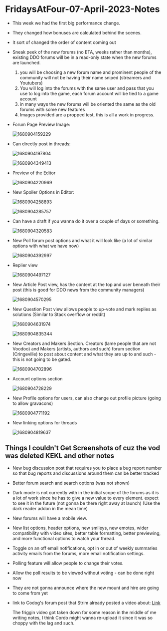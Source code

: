 # FridaysAtFour-07-April-2023-Notes

- This week we had the first big performance change.
- They changed how bonuses are calculated behind the scenes.
- It sort of changed the order of content coming out
- Sneak peek of the new forums (no ETA, weeks rather than months), existing DDO forums will be in a read-only state when the new forums are launched.

  1. you will be choosing a new forum name and prominent people of the community will not be having their name sniped (streamers and Youtubers)
  2. You will log into the forums with the same user and pass that you use to log into the game, each forum account will be tied to a game account
  3. in many ways the new forums will be oriented the same as the old forums with some new features
  4. Images provided are a propped test, this is all a work in progress.

- Forum Page Preview Image:

  ![1680904159229](image/README/1680904159229.png)

- Can directly post in threads:

  ![1680904197804](image/README/1680904197804.png)

  ![1680904349413](image/README/1680904349413.png)

- Preview of the Editor

  ![1680904220969](image/README/1680904220969.png)

- New Spoiler Options in Editor:

  ![1680904258893](image/README/1680904258893.png)

  ![1680904285757](image/README/1680904285757.png)

- Can have a draft if you wanna do it over a couple of days or something.

  ![1680904320583](image/README/1680904320583.png)

- New Poll forum post options and what it will look like (a lot of similar options with what we have now)

  ![1680904392997](image/README/1680904392997.png)

- Replier view

  ![1680904497127](image/README/1680904497127.png)

- New Article Post view, has the content at the top and user beneath their post (this is good for DDO news from the community managers)

  ![1680904570295](image/README/1680904570295.png)

- New Question Post view allows people to up-vote and mark replies as solutions (Similar to Stack overflow or reddit)

  ![1680904631974](image/README/1680904631974.png)

  ![1680904835344](image/README/1680904835344.png)

- New Creators and Makers Section. Creators (lame people that are not Voodoo) and Makers (artists, authors and such) forum section (Cringeville) to post about content and what they are up to and such - this is not going to be gated.

  ![1680904702896](image/README/1680904702896.png)

- Account options section

  ![1680904728229](image/README/1680904728229.png)

- New Profile options for users, can also change out profile picture (going to allow gravacons)

  ![1680904771192](image/README/1680904771192.png)

- New linking options for threads

  ![1680904819637](image/README/1680904819637.png)

## Things I couldn't Get Screenshots of cuz the vod was deleted KEKL and other notes

- New bug discussion post that requires you to place a bug report number so that bug reports and discussions around them can be better tracked
- Better forum search and search options (was not shown)
- Dark mode is not currently with in the initial scope of the forums as it is a lot of work since he has to give a new value to every element. expect to see it in the future (not gonna be there right away at launch) (Use the dark reader addon in the mean time)
- New forums will have a mobile view.
- New list options, header options, new smileys, new emotes, wider compatibility with video sites, better table formatting, better previewing, and more functional options to watch your thread.
- Toggle on an off email notifications, opt in or out of weekly summaries activity emails from the forums, more email notification settings.
- Polling feature will allow people to change their votes.
- Allow the poll results to be viewed without voting - can be done right now
- They are not gonna announce where the new mount and hire are going to come from yet
- link to Codog's forum post that Strim already posted a video about: [Link](https://forums.ddo.com/forums/showthread.php/538083-Lamannia-Update-59-Preview-1-Feedback-Performance-Adjustments/page3?p=6580142#post6580142)

  The friggin video got taken down for some reason in the middle of me writing notes, I think Cordo might wanna re-upload it since it was so choppy with the lag and such.
